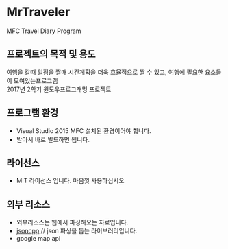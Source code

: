 # MrTraveler
MFC Travel Diary Program
## 프로젝트의 목적 및 용도
여행을 갈때 일정을 짤때 시간계획을 더욱 효율적으로 짤 수 있고, 여행에 필요한 요소들이 모여있는프로그램  
2017년 2학기 윈도우프로그래밍 프로젝트
## 프로그램 환경
* Visual Studio 2015 MFC 설치된 환경이어야 합니다.
* 받아서 바로 빌드하면 됩니다.
## 라이선스
* MIT 라이선스 입니다. 마음껏 사용하십시오
## 외부 리소스
* 외부리소스는 웹에서 파싱해오는 자료입니다.
* [jsoncpp](https://github.com/open-source-parsers/jsoncpp) // json 파싱을 돕는 라이브러리입니다.
* google map api
